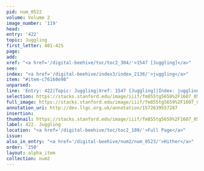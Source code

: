 ```yaml
---
pid: num_0522
volume: Volume 2
image_number: '119'
head: 
entry: '422'
topic: Juggling
first_letter: 401-425
page: 
add: 
xref: "<a href='/digital-beehive/toc/toc2_304/'>1547 [Juggling]</a>"
see: 
index: "<a href='/digital-beehive/index3/index_2136/'>juggling</a>"
item: "#item-c76168e98"
unparsed: 
line: 'Entry: 422|Topic: Juggling|Xref: 1547 [Juggling]|Index: juggling|#item-c76168e98'
selection: https://stacks.stanford.edu/image/iiif/fm855tg5659%2F1607_0586/313,260,2976,418/full/0/default.jpg
full_image: https://stacks.stanford.edu/image/iiif/fm855tg5659%2F1607_0586/full/full/0/default.jpg
annotation_uri: http://dev.llgc.org.uk/annotation/1572639557287
insertion: 
thumbnail: https://stacks.stanford.edu/image/iiif/fm855tg5659%2F1607_0586/313,260,600,180/250,/0/default.jpg
label: 422. Juggling
location: "<a href='/digital-beehive/toc/toc2_109/'>Full Page</a>"
issue: 
also_in_entry: "<a href='/digital-beehive/num2/num_0523/'>Hither</a>"
order: '250'
layout: alpha_item
collection: num2
---
```

